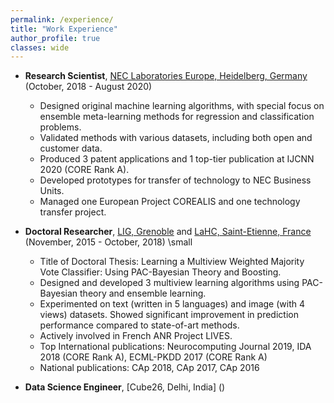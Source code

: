 ```yaml
---
permalink: /experience/
title: "Work Experience"
author_profile: true
classes: wide
---
```



* **Research Scientist**, [NEC Laboratories Europe, Heidelberg, Germany](http://neclab.eu/) (October, 2018 - August 2020)
  * Designed original machine learning algorithms, with special focus on ensemble meta-learning methods for regression and classification problems.
  * Validated methods with various datasets, including both open and customer data.
  * Produced 3 patent applications and 1 top-tier publication at IJCNN 2020 (CORE Rank A).
  * Developed prototypes for transfer of technology to NEC Business Units.
  * Managed one European Project COREALIS and one technology transfer project.
 
* **Doctoral Researcher**, [LIG, Grenoble](https://www.liglab.fr/) and [LaHC, Saint-Etienne, France](http://laboratoirehubertcurien.fr/) (November, 2015 - October, 2018)
 \small
  * Title of Doctoral Thesis: Learning a Multiview Weighted Majority Vote Classifier: Using PAC-Bayesian Theory and Boosting.
  * Designed and developed 3 multiview learning algorithms using PAC-Bayesian theory and ensemble learning.
  * Experimented on text (written in 5 languages) and image (with 4 views) datasets. Showed significant improvement in prediction performance compared to state-of-art methods.
  * Actively involved in French ANR Project LIVES.
  * Top International publications: Neurocomputing Journal 2019, IDA 2018 (CORE Rank A),
ECML-PKDD 2017 (CORE Rank A) 
  * National publications: CAp 2018, CAp 2017, CAp 2016
  

* **Data Science Engineer**, [Cube26, Delhi, India] ()


  

